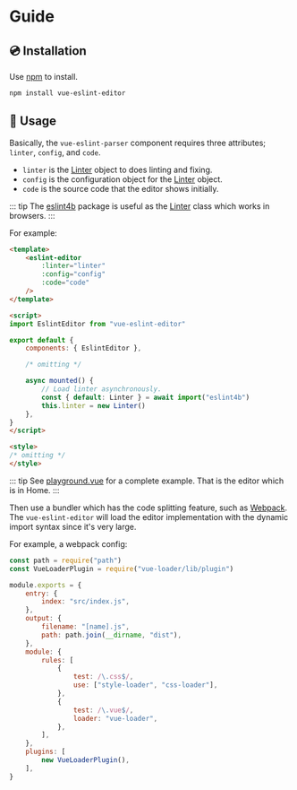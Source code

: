 # Guide

## 💿 Installation

Use [npm] to install.

```bash
npm install vue-eslint-editor
```

## 📖 Usage

Basically, the `vue-eslint-parser` component requires three attributes; `linter`, `config`, and `code`.

- `linter` is the [Linter] object to does linting and fixing.
- `config` is the configuration object for the [Linter] object.
- `code` is the source code that the editor shows initially.

::: tip
The [eslint4b] package is useful as the [Linter] class which works in browsers.
:::

For example:

```html
<template>
    <eslint-editor
        :linter="linter"
        :config="config"
        :code="code"
    />
</template>

<script>
import EslintEditor from "vue-eslint-editor"

export default {
    components: { EslintEditor },

    /* omitting */

    async mounted() {
        // Load linter asynchronously.
        const { default: Linter } = await import("eslint4b")
        this.linter = new Linter()
    },
}
</script>

<style>
/* omitting */
</style>
```

::: tip
See [playground.vue](https://github.com/mysticatea/vue-eslint-editor/blob/master/docs/.vuepress/components/playground.vue) for a complete example.
That is the editor which is in <a :href="$withBase('/')">Home</a>.
:::

Then use a bundler which has the code splitting feature, such as [Webpack].
The `vue-eslint-editor` will load the editor implementation with the dynamic import syntax since it's very large.

For example, a webpack config:

```js
const path = require("path")
const VueLoaderPlugin = require("vue-loader/lib/plugin")

module.exports = {
    entry: {
        index: "src/index.js",
    },
    output: {
        filename: "[name].js",
        path: path.join(__dirname, "dist"),
    },
    module: {
        rules: [
            {
                test: /\.css$/,
                use: ["style-loader", "css-loader"],
            },
            {
                test: /\.vue$/,
                loader: "vue-loader",
            },
        ],
    },
    plugins: [
        new VueLoaderPlugin(),
    ],
}
```

[Linter]: https://eslint.org/docs/developer-guide/nodejs-api#linter
[MonacoEditor]: https://microsoft.github.io/monaco-editor/
[Webpack]: https://webpack.js.org/
[eslint4b]: https://www.npmjs.com/package/eslint4b
[npm]: https://www.npmjs.com/
